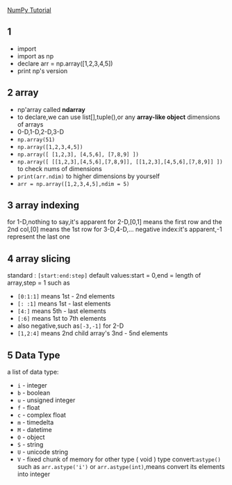 [NumPy Tutorial](https://www.w3schools.com/python/numpy/default.asp)
## 1
- import
- import as np
- declare arr = np.array([1,2,3,4,5])
- print np's version
## 2 array
- np'array called **ndarray**
- to declare,we can use list[],tuple(),or any **array-like object**
 dimensions of arrays
- 0-D,1-D,2-D,3-D
- `np.array(51)`
- `np.array([1,2,3,4,5])`
- `np.array([ [1,2,3], [4,5,6], [7,8,9] ])`
- `np.array([ [[1,2,3],[4,5,6],[7,8,9]], [[1,2,3],[4,5,6],[7,8,9]] ])`
to check nums of dimensions
- `print(arr.ndim)`
to higher dimensions by yourself
- `arr = np.array([1,2,3,4,5],ndim = 5)`
## 3 array indexing
for 1-D,nothing to say,it's apparent
for 2-D,[0,1] means the first row and the 2nd col,[0] means the 1st row
for 3-D,4-D,...
negative index:it's apparent,-1 represent the last one
## 4 array slicing
standard : `[start:end:step]`
default values:start = 0,end = length of array,step = 1
such as
- `[0:1:1]` means 1st - 2nd elements
- `[: :1]` means 1st - last elements
- `[4:]` means 5th - last elements
- `[:6]` means 1st to 7th elements
- also negative,such as`[-3,-1]`
for 2-D
- `[1,2:4]` means 2nd child array's 3nd - 5nd elements
## 5 Data Type
a list of data type:
- `i` - integer
- `b` - boolean
- `u` - unsigned integer
- `f` - float
- `c` - complex float
- `m` - timedelta
- `M` - datetime
- `O` - object
- `S` - string
- `U` - unicode string
- `V` - fixed chunk of memory for other type ( void )
type convert:`astype()`
such as `arr.astype('i')` or `arr.astype(int)`,means convert its elements into integer